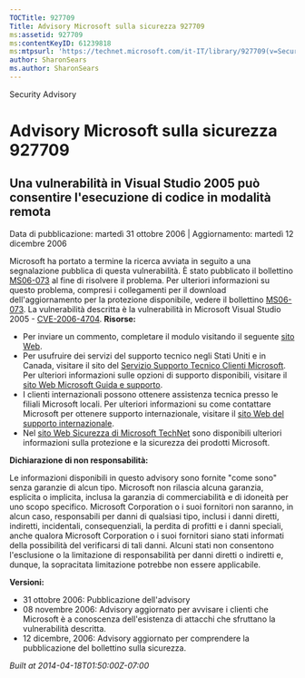 ```yaml
---
TOCTitle: 927709
Title: Advisory Microsoft sulla sicurezza 927709
ms:assetid: 927709
ms:contentKeyID: 61239818
ms:mtpsurl: 'https://technet.microsoft.com/it-IT/library/927709(v=Security.10)'
author: SharonSears
ms.author: SharonSears
---
```


Security Advisory

Advisory Microsoft sulla sicurezza 927709
=========================================

Una vulnerabilità in Visual Studio 2005 può consentire l'esecuzione di codice in modalità remota
------------------------------------------------------------------------------------------------

Data di pubblicazione: martedì 31 ottobre 2006 | Aggiornamento: martedì 12 dicembre 2006

Microsoft ha portato a termine la ricerca avviata in seguito a una segnalazione pubblica di questa vulnerabilità. È stato pubblicato il bollettino [MS06-073](http://technet.microsoft.com/security/bulletin/ms06-073) al fine di risolvere il problema. Per ulteriori informazioni su questo problema, compresi i collegamenti per il download dell'aggiornamento per la protezione disponibile, vedere il bollettino [MS06-073](http://technet.microsoft.com/security/bulletin/ms06-073). La vulnerabilità descritta è la vulnerabilità in Microsoft Visual Studio 2005 - [CVE-2006-4704](http://www.cve.mitre.org/cgi-bin/cvename.cgi?name=cve-2006-4704).
**Risorse:**

-   Per inviare un commento, completare il modulo visitando il seguente [sito Web](https://support.microsoft.com/common/survey.aspx?scid=sw;en;1257&amp;showpage=1&amp;ws=technet&amp;sd=tech).
-   Per usufruire dei servizi del supporto tecnico negli Stati Uniti e in Canada, visitare il sito del [Servizio Supporto Tecnico Clienti Microsoft](http://go.microsoft.com/fwlink/?linkid=21131). Per ulteriori informazioni sulle opzioni di supporto disponibili, visitare il [sito Web Microsoft Guida e supporto](http://support.microsoft.com/).
-   I clienti internazionali possono ottenere assistenza tecnica presso le filiali Microsoft locali. Per ulteriori informazioni su come contattare Microsoft per ottenere supporto internazionale, visitare il [sito Web del supporto internazionale](http://go.microsoft.com/fwlink/?linkid=21155).
-   Nel [sito Web Sicurezza di Microsoft TechNet](http://www.microsoft.com/italy/technet/security/default.mspx) sono disponibili ulteriori informazioni sulla protezione e la sicurezza dei prodotti Microsoft.

**Dichiarazione di non responsabilità:**

Le informazioni disponibili in questo advisory sono fornite "come sono" senza garanzie di alcun tipo. Microsoft non rilascia alcuna garanzia, esplicita o implicita, inclusa la garanzia di commerciabilità e di idoneità per uno scopo specifico. Microsoft Corporation o i suoi fornitori non saranno, in alcun caso, responsabili per danni di qualsiasi tipo, inclusi i danni diretti, indiretti, incidentali, consequenziali, la perdita di profitti e i danni speciali, anche qualora Microsoft Corporation o i suoi fornitori siano stati informati della possibilità del verificarsi di tali danni. Alcuni stati non consentono l'esclusione o la limitazione di responsabilità per danni diretti o indiretti e, dunque, la sopracitata limitazione potrebbe non essere applicabile.

**Versioni:**

-   31 ottobre 2006: Pubblicazione dell'advisory
-   08 novembre 2006: Advisory aggiornato per avvisare i clienti che Microsoft è a conoscenza dell'esistenza di attacchi che sfruttano la vulnerabilità descritta.
-   12 dicembre, 2006: Advisory aggiornato per comprendere la pubblicazione del bollettino sulla sicurezza.

*Built at 2014-04-18T01:50:00Z-07:00*
